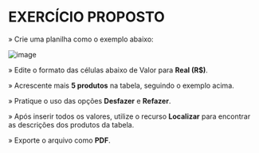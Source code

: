 
# EXERCÍCIO PROPOSTO

» Crie uma planilha como o exemplo abaixo:

![image](https://user-images.githubusercontent.com/55291037/235002025-499f08aa-2127-4253-a929-262afcef9d6e.png)

» Edite o formato das células abaixo de Valor para **Real (R$)**.

» Acrescente mais **5 produtos** na tabela, seguindo o exemplo acima.

» Pratique o uso das opções **Desfazer** e **Refazer**.

» Após inserir todos os valores, utilize o recurso **Localizar** para encontrar as descrições dos produtos da tabela.

» Exporte o arquivo como **PDF**.
